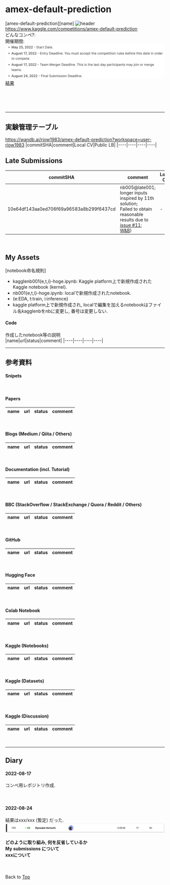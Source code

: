 # amex-default-prediction
[amex-default-prediction][name]
![header](https://github.com/riow1983/[name]/blob/main/png/header.png)<br>
https://www.kaggle.com/competitions/amex-default-prediction<br>
どんなコンペ?:<br>
開催期間:<br>
![timeline](https://github.com/riow1983/amex-default-prediction/blob/main/png/timeline.png)<br>
[結果](#2022-08-24)<br>  
<br>
<br>
<br>
***
## 実験管理テーブル
https://wandb.ai/riow1983/amex-default-prediction?workspace=user-riow1983
|commitSHA|comment|Local CV|Public LB|
|----|----|----|----|
<br>

## Late Submissions
|commitSHA|comment|Local CV|Private LB|Public LB|
|----|----|----|----|----|
|10e64df143aa0ed706f69a96583a8b299f6437cd|nb005@late001;<br>longer inputs inspired by 11th solution;<br>Failed to obtain reasonable results due to [issue #11](https://github.com/riow1983/us-patent-phrase-to-phrase-matching/issues/11);<br>[W&B](https://wandb.ai/riow1983/us-patent-phrase-to-phrase-matching/runs/1539wedu/overview?workspace=user-riow1983))|-|-|-|
<br>


## My Assets
[notebook命名規則]  
- kagglenb001{e,t,i}-hoge.ipynb: Kaggle platform上で新規作成されたKaggle notebook (kernel).
- nb001{e,t,i}-hoge.ipynb: localで新規作成されたnotebook. 
- {e:EDA, t:train, i:inference}
- kaggle platform上で新規作成され, localで編集を加えるnotebookはファイル名kagglenbをnbに変更し, 番号は変更しない.

#### Code
作成したnotebook等の説明  
|name|url|status|comment|
|----|----|----|----|
<br>





***
## 参考資料
#### Snipets
<br>


#### Papers
|name|url|status|comment|
|----|----|----|----|
<br>


#### Blogs (Medium / Qiita / Others)
|name|url|status|comment|
|----|----|----|----|
<br>


#### Documentation (incl. Tutorial)
|name|url|status|comment|
|----|----|----|----|
<br>

#### BBC (StackOverflow / StackExchange / Quora / Reddit / Others)
|name|url|status|comment|
|----|----|----|----|
<br>

#### GitHub
|name|url|status|comment|
|----|----|----|----|
<br>

#### Hugging Face
|name|url|status|comment|
|----|----|----|----|
<br>

#### Colab Notebook
|name|url|status|comment|
|----|----|----|----|
<br>

#### Kaggle (Notebooks)
|name|url|status|comment|
|----|----|----|----|
<br>

#### Kaggle (Datasets)
|name|url|status|comment|
|----|----|----|----|
<br>

#### Kaggle (Discussion)
|name|url|status|comment|
|----|----|----|----|
<br>



***
## Diary

#### 2022-08-17
コンペ用レポジトリ作成.<br>
<br>
<br>

#### 2022-08-24
結果はxxx/xxx (暫定) だった. <br>
![private lb image](https://github.com/riow1983/us-patent-phrase-to-phrase-matching/blob/main/png/result.png)
<br>
<br>
**どのように取り組み, 何を反省しているか**<br>
**My submissions について**<br>
**xxxについて**<br>
<br>
<br>
<br>
Back to [Top](#[name])



